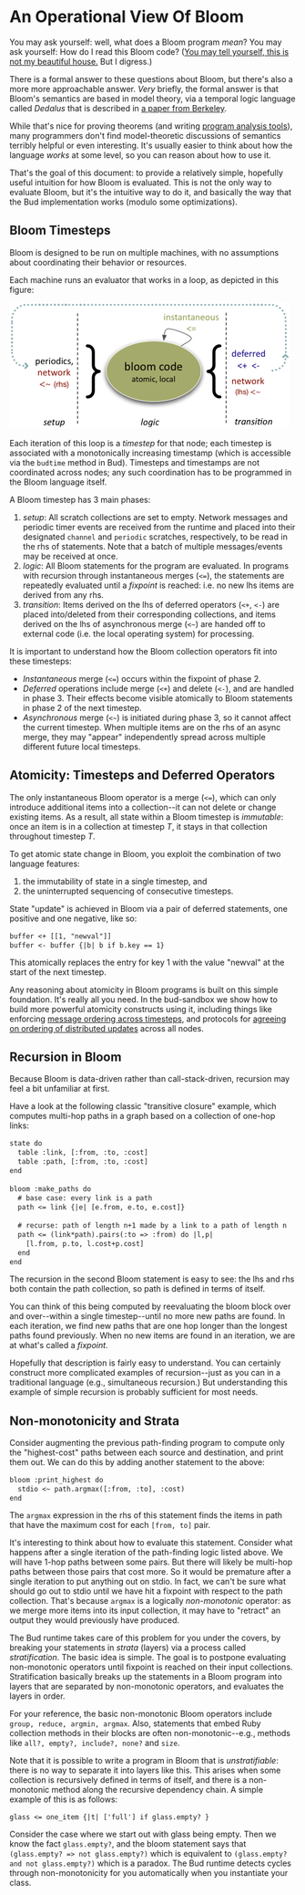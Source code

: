 # An Operational View Of Bloom #
You may ask yourself: well, what does a Bloom program *mean*?  You may ask yourself: How do I read this Bloom code?  ([You may tell yourself, this is not my beautiful house.](http://www.youtube.com/watch?v=I1wg1DNHbNU)  But I digress.)

There is a formal answer to these questions about Bloom, but there's also a more more approachable answer.  *Very* briefly, the formal answer is that Bloom's semantics are based in model theory, via a temporal logic language called *Dedalus* that is described in [a paper from Berkeley](http://www.eecs.berkeley.edu/Pubs/TechRpts/2009/EECS-2009-173.html). 

While that's nice for proving theorems (and writing [program analysis tools](visualizations.md)), many programmers don't find model-theoretic discussions of semantics terribly helpful or even interesting. It's usually easier to think about how the language *works* at some level, so you can reason about how to use it.

That's the goal of this document: to provide a relatively simple, hopefully useful intuition for how Bloom is evaluated.  This is not the only way to evaluate Bloom, but it's the intuitive way to do it, and basically the way that the Bud implementation works (modulo some optimizations).  

## Bloom Timesteps ##
Bloom is designed to be run on multiple machines, with no assumptions about coordinating their behavior or resources.  

Each machine runs an evaluator that works in a loop, as depicted in this figure: 

![Bloom Loop](bloom-loop.png?raw=true)

Each iteration of this loop is a *timestep* for that node; each timestep is associated with a monotonically increasing timestamp (which is accessible via the `budtime` method in Bud). Timesteps and timestamps are not coordinated across nodes; any such coordination has to be programmed in the Bloom language itself.

A Bloom timestep has 3 main phases:

1. *setup*: All scratch collections are set to empty.  Network messages and periodic timer events are received from the runtime and placed into their designated `channel` and `periodic` scratches, respectively, to be read in the rhs of statements.  Note that a batch of multiple messages/events may be received at once.
2. *logic*: All Bloom statements for the program are evaluated.  In programs with recursion through instantaneous merges (`<=`), the statements are repeatedly evaluated until a *fixpoint* is reached: i.e. no new lhs items are derived from any rhs.
3. *transition*: Items derived on the lhs of deferred operators (`<+`, `<-`) are placed into/deleted from their corresponding collections, and items derived on the lhs of asynchronous merge (`<~`) are handed off to external code (i.e. the local operating system) for processing.

It is important to understand how the Bloom collection operators fit into these timesteps:

* *Instantaneous* merge (`<=`) occurs within the fixpoint of phase 2.
* *Deferred* operations include merge (`<+`) and delete (`<-`), and are handled in phase 3.  Their effects become visible atomically to Bloom statements in phase 2 of the next timestep.
* *Asynchronous* merge (`<~`) is initiated during phase 3, so it cannot affect the current timestep.  When multiple items are on the rhs of an async merge, they may "appear" independently spread across multiple different future local timesteps.


## Atomicity: Timesteps and Deferred Operators ##

The only instantaneous Bloom operator is a merge (`<=`), which can only introduce additional items into a collection--it can not delete or change existing items.  As a result, all state within a Bloom timestep is *immutable*: once an item is in a collection at timestep *T*, it stays in that collection throughout timestep *T*.

To get atomic state change in Bloom, you exploit the combination of two language features: 

1. the immutability of state in a single timestep, and 
2. the uninterrupted sequencing of consecutive timesteps.  

State "update" is achieved in Bloom via a pair of deferred statements, one positive and one negative, like so:

    buffer <+ [[1, "newval"]]
    buffer <- buffer {|b| b if b.key == 1}

This atomically replaces the entry for key 1 with the value "newval" at the start of the next timestep.

Any reasoning about atomicity in Bloom programs is built on this simple foundation.  It's really all you need.  In the bud-sandbox we show how to build more powerful atomicity constructs using it, including things like enforcing [message ordering across timesteps](https://github.com/bloom-lang/bud-sandbox/tree/master/ordering), and protocols for [agreeing on ordering of distributed updates](https://github.com/bloom-lang/bud-sandbox/tree/master/paxos) across all nodes.

## Recursion in Bloom ##
Because Bloom is data-driven rather than call-stack-driven, recursion may feel a bit unfamiliar at first.

Have a look at the following classic "transitive closure" example, which computes multi-hop paths in a graph based on a collection of one-hop links:

    state do
      table :link, [:from, :to, :cost]
      table :path, [:from, :to, :cost]
    end

    bloom :make_paths do
      # base case: every link is a path
      path <= link {|e| [e.from, e.to, e.cost]}

      # recurse: path of length n+1 made by a link to a path of length n
      path <= (link*path).pairs(:to => :from) do |l,p|
        [l.from, p.to, l.cost+p.cost]
      end
    end
    
The recursion in the second Bloom statement is easy to see: the lhs and rhs both contain the path collection, so path is defined in terms of itself.

You can think of this being computed by reevaluating the bloom block over and over--within a single timestep--until no more new paths are found.  In each iteration, we find new paths that are one hop longer than the longest paths found previously.  When no new items are found in an iteration, we are at what's called a *fixpoint*.

Hopefully that description is fairly easy to understand.  You can certainly construct more complicated examples of recursion--just as you can in a traditional language (e.g., simultaneous recursion.)  But understanding this example of simple recursion is probably sufficient for most needs.

## Non-monotonicity and Strata ##

Consider augmenting the previous path-finding program to compute only the "highest-cost" paths between each source and destination, and print them out.  We can do this by adding another statement to the above:

    bloom :print_highest do
      stdio <~ path.argmax([:from, :to], :cost)
    end

The `argmax` expression in the rhs of this statement finds the items in path that have the maximum cost for each `[from, to]` pair.
  
It's interesting to think about how to evaluate this statement.  Consider what happens after a single iteration of the path-finding logic listed above.  We will have 1-hop paths between some pairs.  But there will likely be multi-hop paths between those pairs that cost more.  So it would be premature after a single iteration to put anything out on stdio.  In fact, we can't be sure what should go out to stdio until we have hit a fixpoint with respect to the path collection.  That's because `argmax` is a logically *non-monotonic* operator: as we merge more items into its input collection, it may have to "retract" an output they would previously have produced. 

The Bud runtime takes care of this problem for you under the covers, by breaking your statements in *strata* (layers) via a process called *stratification*.  The basic idea is simple.  The goal is to postpone evaluating non-monotonic operators until fixpoint is reached on their input collections.  Stratification basically breaks up the statements in a Bloom program into layers that are separated by non-monotonic operators, and evaluates the layers in order.  

For your reference, the basic non-monotonic Bloom operators include `group, reduce, argmin, argmax`.  Also, statements that embed Ruby collection methods in their blocks are often non-monotonic--e.g., methods like `all?, empty?, include?, none?` and `size`.

Note that it is possible to write a program in Bloom that is *unstratifiable*: there is no way to separate it into layers like this.  This arises when some collection is recursively defined in terms of itself, and there is a non-monotonic method along the recursive dependency chain.  A simple example of this is as follows:

    glass <= one_item {|t| ['full'] if glass.empty? }

Consider the case where we start out with glass being empty.  Then we know the fact `glass.empty?`, and the bloom statement says that `(glass.empty? => not glass.empty?)` which is equivalent to `(glass.empty? and not glass.empty?)` which is a paradox.  The Bud runtime detects cycles through non-monotonicity for you automatically when you instantiate your class.